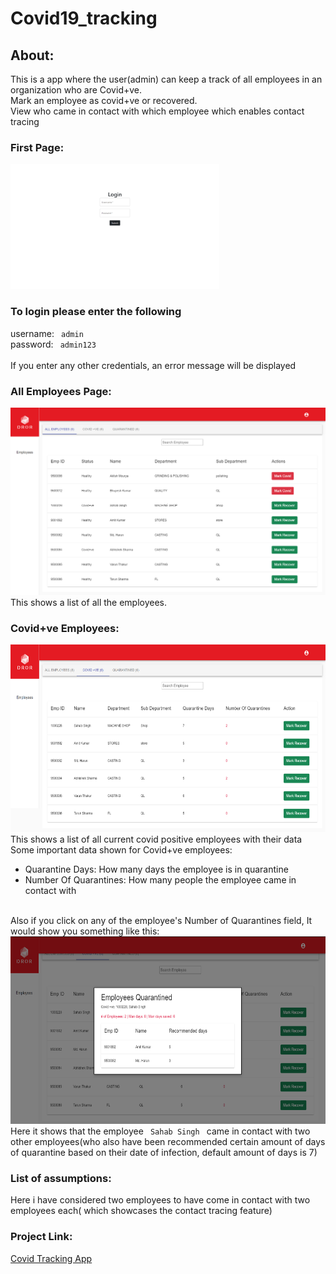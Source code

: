 # Covid19_tracking

## About:
This is a app where the user(admin) can keep a track of all employees in an organization who are Covid+ve.<br/>
Mark an employee as covid+ve or recovered.<br/>
View who came in contact with which employee which enables contact tracing

### First Page:
<img src=https://github.com/RutvikJogdand/Covid19_tracking/blob/main/front-end/photos/Login.png height="200px" width="auto" />
<br/>

### To login please enter the following 
username:
<code>  admin </code>
<br/>
password:
<code> admin123 </code>
<br/>
If you enter any other credentials, an error message will be displayed

### All Employees Page:
<img src=https://github.com/RutvikJogdand/Covid19_tracking/blob/main/front-end/photos/Main1.png height="300px" width="auto" />
<br/>
This shows a list of all the employees.

### Covid+ve Employees:
<img src=https://github.com/RutvikJogdand/Covid19_tracking/blob/main/front-end/photos/Main2.png height="300px" width="auto" />
<br/>
This shows a list of all current covid positive employees with their data
<br/>
Some important data shown for Covid+ve employees:
<ul>
  <li>Quarantine Days: How many days the employee is in quarantine  </li>
  <li>Number Of Quarantines: How many people the employee came in contact with  </li>
 </ul>
<br/>
Also if you click on any of the employee's Number of Quarantines field, It would show you something like this:
<br/>
<img src=https://github.com/RutvikJogdand/Covid19_tracking/blob/main/front-end/photos/Main3.png height="300px" width="auto"  />
<br/>
Here it shows that the employee <code> Sahab Singh </code> came in contact with two other employees(who also have been recommended certain amount of days of quarantine based on their date of infection, default amount of days is 7)

### List of assumptions:
Here i have considered two employees to have come in contact with two employees each( which showcases the contact tracing feature)

### Project Link:
<a href="https://covid19-tracking.vercel.app/"> Covid Tracking App</a>
